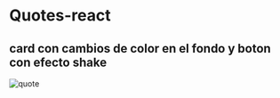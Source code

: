# Quotes-react

##  card con cambios de color en el fondo y boton con efecto shake
![quote](https://user-images.githubusercontent.com/85569433/204134152-0c38bcde-13fb-406e-8cc4-4e0df78fe8e2.PNG)
